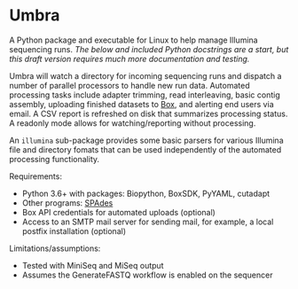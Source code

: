 # Umbra

A Python package and executable for Linux to help manage Illumina sequencing
runs.  *The below and included Python docstrings are a start, but this draft
version requires much more documentation and testing.*

Umbra will watch a directory for incoming sequencing runs and dispatch a number
of parallel processors to handle new run data.  Automated processing tasks
include adapter trimming, read interleaving, basic contig assembly, uploading
finished datasets to [Box], and alerting end users via email.  A CSV report is
refreshed on disk that summarizes processing status.  A readonly mode allows
for watching/reporting without processing.

An `illumina` sub-package provides some basic parsers for various Illumina file
and directory fomats that can be used independently of the automated processing
functionality.

Requirements:

 * Python 3.6+ with packages: Biopython, BoxSDK, PyYAML, cutadapt
 * Other programs: [SPAdes]
 * Box API credentials for automated uploads (optional)
 * Access to an SMTP mail server for sending mail, for example, a local postfix
   installation (optional)

Limitations/assumptions:

 * Tested with MiniSeq and MiSeq output
 * Assumes the GenerateFASTQ workflow is enabled on the sequencer

[Box]: https://www.box.com/
[SPAdes]: http://cab.spbu.ru/software/spades/
